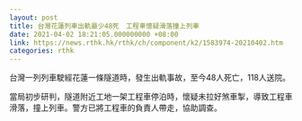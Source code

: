 ```yaml
---
layout: post
title: 台灣花蓮列車出軌最少48死　工程車懷疑滑落撞上列車
date: 2021-04-02 18:21:05.000000000 +08:00
link: https://news.rthk.hk/rthk/ch/component/k2/1583974-20210402.htm
categories: rthk
---
```


台灣一列列車駛經花蓮一條隧道時，發生出軌事故，至今48人死亡，118人送院。

當局初步研判，隧道附近工地一架工程車停泊時，懷疑未拉好煞車掣，導致工程車滑落，撞上列車。警方已將工程車的負責人帶走，協助調查。
